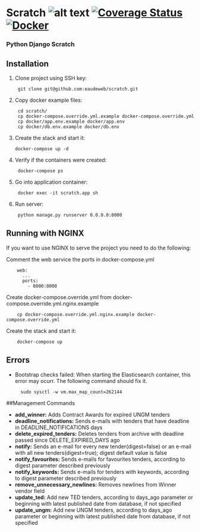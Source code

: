 # Scratch ![alt text](https://travis-ci.com/eaudeweb/scratch.svg?branch=master) [![Coverage Status](https://coveralls.io/repos/github/eaudeweb/scratch/badge.svg?branch=master)](https://coveralls.io/github/eaudeweb/scratch?branch=master) [![Docker](https://img.shields.io/docker/cloud/build/eaudeweb/scratch?label=Docker&style=flat)](https://hub.docker.com/r/eaudeweb/scratch/builds)

### Python Django Scratch 

## Installation 

1. Clone project using SSH key:

        git clone git@github.com:eaudeweb/scratch.git
        
2. Copy docker example files:

        cd scratch/
        cp docker-compose.override.yml.example docker-compose.override.yml
        cp docker/app.env.example docker/app.env
        cp docker/db.env.example docker/db.env
        
 3. Create the stack and start it:
 
        docker-compose up -d
        
4. Verify if the containers were created:

        docker-compose ps
        
5. Go into application container:
        
        docker exec -it scratch.app sh
        
6. Run server:

        python manage.py runserver 0.0.0.0:8000
        
## Running with NGINX
        
If you want to use NGINX to serve the project you need to do the following:

Comment the web service the ports in docker-compose.yml
``` 
    web:
      ...
      ports:
        - 8000:8000
```

Create docker-compose.override.yml from  docker-compose.override.yml.nginx.example
```   
    cp docker-compose.override.yml.nginx.example docker-compose.override.yml
```

Create the stack and start it:
```
    docker-compose up
```
        
## Errors

- Bootstrap checks failed: When starting the Elasticsearch container, this error may ocurr. The following command should fix it.
        
        sudo sysctl -w vm.max_map_count=262144

##Management Commands

-   **add_winner:** Adds Contract Awards for expired UNGM tenders
-   **deadline_notifications:** Sends e-mails with tenders that have deadline in DEADLINE_NOTIFICATIONS days
-   **delete_expired_tenders:** Deletes tenders from archive with deadline passed since DELETE_EXPIRED_DAYS ago
-   **notify:** Sends an e-mail for every new tender(digest=false) or an e-mail with all new tenders(digest=true);
    digest default value is false
-   **notify_favourites:** Sends e-mails for favourites tenders, according to digest parameter described previously
-   **notify_keywords:** Sends e-mails for tenders with keywords, according to digest parameter described previously
-   **remove_unnecessary_newlines:** Removes newlines from Winner vendor field
-   **update_ted:** Add new TED tenders, according to days_ago parameter or beginning with latest published date
    from database, if not specified
-   **update_ungm:** Add new UNGM tenders, according to days_ago parameter or beginning with latest published date from
    database, if not specified
